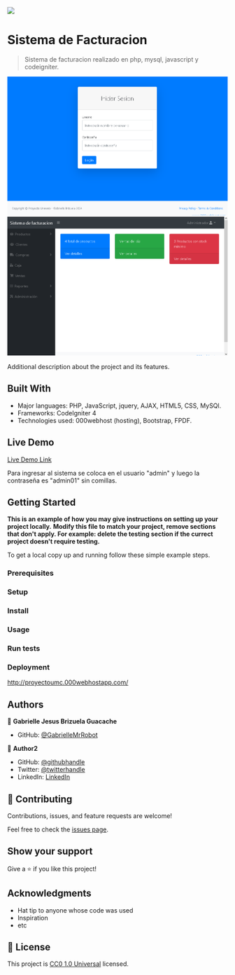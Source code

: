 ![](https://img.shields.io/badge/Uneweb-blue)

# Sistema de Facturacion

> Sistema de facturacion realizado en php, mysql, javascript y codeigniter.

![screenshot](./app_screenshot.png)
![screenshot](./app_screenshot2.png)

Additional description about the project and its features.

## Built With

- Major languages: PHP, JavaScript, jquery, AJAX, HTML5, CSS, MySQl.
- Frameworks: CodeIgniter 4
- Technologies used: 000webhost (hosting), Bootstrap, FPDF.

## Live Demo

[Live Demo Link](http://proyectoumc.000webhostapp.com/)

Para ingresar al sistema se coloca en el usuario "admin" y luego la contraseña es "admin01" sin comillas.


## Getting Started

**This is an example of how you may give instructions on setting up your project locally.**
**Modify this file to match your project, remove sections that don't apply. For example: delete the testing section if the currect project doesn't require testing.**


To get a local copy up and running follow these simple example steps.

### Prerequisites

### Setup

### Install

### Usage

### Run tests

### Deployment
http://proyectoumc.000webhostapp.com/


## Authors

👤 **Gabrielle Jesus Brizuela Guacache**

- GitHub: [@GabrielleMrRobot](https://github.com/GabrielleMrRobot)

👤 **Author2**

- GitHub: [@githubhandle](https://github.com/githubhandle)
- Twitter: [@twitterhandle](https://twitter.com/twitterhandle)
- LinkedIn: [LinkedIn](https://linkedin.com/linkedinhandle)

## 🤝 Contributing

Contributions, issues, and feature requests are welcome!

Feel free to check the [issues page](issues/).

## Show your support

Give a ⭐️ if you like this project!

## Acknowledgments

- Hat tip to anyone whose code was used
- Inspiration
- etc

## 📝 License

This project is [CC0 1.0 Universal](LICENSE) licensed.
